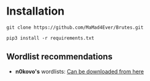 # Installation
```
git clone https://github.com/MaMad4Ever/Brutes.git
```
```
pip3 install -r requirements.txt
```

## Wordlist recommendations
- **n0kovo's** wordlists: [Can be downloaded from here](https://github.com/n0kovo/n0kovo_subdomains)
